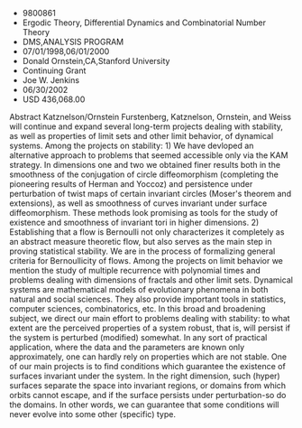
* 9800861
* Ergodic Theory, Differential Dynamics and Combinatorial Number Theory
* DMS,ANALYSIS PROGRAM
* 07/01/1998,06/01/2000
* Donald Ornstein,CA,Stanford University
* Continuing Grant
* Joe W. Jenkins
* 06/30/2002
* USD 436,068.00

Abstract Katznelson/Ornstein Furstenberg, Katznelson, Ornstein, and Weiss will
continue and expand several long-term projects dealing with stability, as well
as properties of limit sets and other limit behavior, of dynamical systems.
Among the projects on stability: 1) We have devloped an alternative approach to
problems that seemed accessible only via the KAM strategy. In dimensions one and
two we obtained finer results both in the smoothness of the conjugation of
circle diffeomorphism (completing the pioneering results of Herman and Yoccoz)
and persistence under perturbation of twist maps of certain invariant circles
(Moser's theorem and extensions), as well as smoothness of curves invariant
under surface diffeomorphism. These methods look promising as tools for the
study of existence and smoothness of invariant tori in higher dimensions. 2)
Establishing that a flow is Bernoulli not only characterizes it completely as an
abstract measure theoretic flow, but also serves as the main step in proving
statistical stability. We are in the process of formalizing general criteria for
Bernoullicity of flows. Among the projects on limit behavior we mention the
study of multiple recurrence with polynomial times and problems dealing with
dimensions of fractals and other limit sets. Dynamical systems are mathematical
models of evolutionary phenomena in both natural and social sciences. They also
provide important tools in statistics, computer sciences, combinatorics, etc. In
this broad and broadening subject, we direct our main effort to problems dealing
with stability: to what extent are the perceived properties of a system robust,
that is, will persist if the system is perturbed (modified) somewhat. In any
sort of practical application, where the data and the parameters are known only
approximately, one can hardly rely on properties which are not stable. One of
our main projects is to find conditions which guarantee the existence of
surfaces invariant under the system. In the right dimension, such (hyper)
surfaces separate the space into invariant regions, or domains from which orbits
cannot escape, and if the surface persists under perturbation-so do the domains.
In other words, we can guarantee that some conditions will never evolve into
some other (specific) type.
